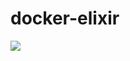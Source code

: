 # docker-elixir

[![](https://images.microbadger.com/badges/image/aktsk/docker-elixir.svg)](https://microbadger.com/images/aktsk/docker-elixir "Get your own image badge on microbadger.com")
